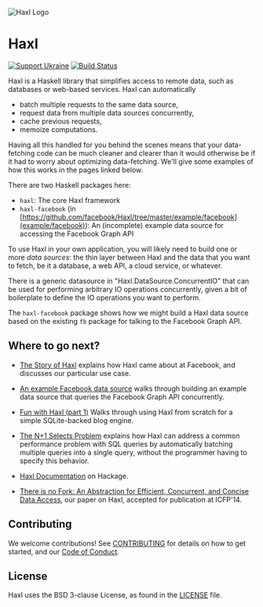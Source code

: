 ![Haxl Logo](https://raw.githubusercontent.com/facebook/Haxl/main/logo.png)

# Haxl

[![Support Ukraine](https://img.shields.io/badge/Support-Ukraine-FFD500?style=flat&labelColor=005BBB)](https://opensource.fb.com/support-ukraine) [![Build Status](https://travis-ci.org/facebook/Haxl.svg?branch=master)](https://travis-ci.org/facebook/Haxl)

Haxl is a Haskell library that simplifies access to remote data, such
as databases or web-based services. Haxl can automatically

 * batch multiple requests to the same data source,
 * request data from multiple data sources concurrently,
 * cache previous requests,
 * memoize computations.

Having all this handled for you behind the scenes means that your
data-fetching code can be much cleaner and clearer than it would
otherwise be if it had to worry about optimizing data-fetching. We'll
give some examples of how this works in the pages linked below.

There are two Haskell packages here:

 * `haxl`: The core Haxl framework
 * `haxl-facebook` (in [https://github.com/facebook/Haxl/tree/master/example/facebook](example/facebook)): An (incomplete) example data source for accessing the Facebook Graph API

To use Haxl in your own application, you will likely need to build one or more
*data sources*: the thin layer between Haxl and the data that you want
to fetch, be it a database, a web API, a cloud service, or whatever.

There is a generic datasource in "Haxl.DataSource.ConcurrentIO" that
can be used for performing arbitrary IO operations concurrently, given
a bit of boilerplate to define the IO operations you want to perform.

The `haxl-facebook` package shows how we might build a Haxl data
source based on the existing `fb` package for talking to the Facebook
Graph API.

## Where to go next?

 * [The Story of Haxl](https://code.facebook.com/posts/302060973291128/open-sourcing-haxl-a-library-for-haskell/)
   explains how Haxl came about at Facebook, and discusses our
   particular use case.

 * [An example Facebook data source](https://github.com/facebook/Haxl/blob/master/example/facebook/readme.md) walks
   through building an example data source that queries the Facebook
   Graph API concurrently.

 * [Fun with Haxl (part 1)](https://simonmar.github.io/posts/2015-10-20-Fun-With-Haxl-1.html)
   Walks through using Haxl from scratch for a simple SQLite-backed
   blog engine.

 * [The N+1 Selects Problem](https://github.com/facebook/Haxl/blob/master/example/sql/readme.md) explains how Haxl
   can address a common performance problem with SQL queries by
   automatically batching multiple queries into a single query,
   without the programmer having to specify this behavior.

 * [Haxl Documentation](http://hackage.haskell.org/package/haxl) on
   Hackage.

 * [There is no Fork: An Abstraction for Efficient, Concurrent, and Concise Data Access](http://simonmar.github.io/bib/papers/haxl-icfp14.pdf), our paper on Haxl, accepted for publication at ICFP'14.

## Contributing

We welcome contributions! See [CONTRIBUTING](https://github.com/facebook/Haxl/blob/master/CONTRIBUTING.md) for details on how to get started, and our [Code of Conduct](https://github.com/facebook/Haxl/blob/master/CODE_OF_CONDUCT.md).

## License

Haxl uses the BSD 3-clause License, as found in the [LICENSE](https://github.com/facebook/Haxl/blob/master/LICENSE) file.
